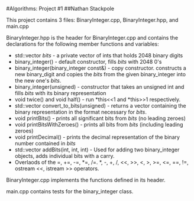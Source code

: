 #Algorithms: Project #1
##Nathan Stackpole

This project contains 3 files: BinaryInteger.cpp, BinaryInteger.hpp, and main.cpp

BinaryInteger.hpp is the header for BinaryInteger.cpp and contains the declarations
for the following member functions and variables:

* std::vector<int> _bits_ - a private vector of ints that holds 2048 binary digits
* binary_integer() - default constructor, fills _bits_ with 2048 0's
* binary_integer(binary_integer const&) - copy constructor. constructs a new binary_digit and copies the _bits_ from the given binary_integer into the new one's _bits_.
* binary_integer(unsigned) - constructor that takes an unsigned int and fills _bits_ with its binary representation
* void twice() and void half() - run *this<<1 and *this>>1 respectively.
* std::vector<int> convert_to_bits(unsigned) - returns a vector containing the binary representation in the format necessary for _bits_.
* void printBits() - prints all significant bits from _bits_ (no leading zeroes)
* void printBitsWithZeroes() - prints all bits from _bits_ (including leading zeroes)
* void printDecimal() - prints the decimal representation of the binary number contained in _bits_
* std::vector<int> addBits(int, int, int) - Used for adding two binary_integer objects, adds individual bits with a carry.
* Overlaods of the =, +=, -=, *=, /=. *, -, +, /, <<, >>, <, >, >=, <=, ==, !=, ostream <<, istream >> operators.

BinaryInteger.cpp implements the functions defined in its header.

main.cpp contains tests for the binary_integer class.